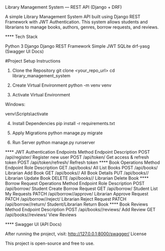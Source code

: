 Library Management System — REST API (Django + DRF)

A simple Library Management System API built using Django REST Framework with JWT Authentication.
This system allows students and librarians to manage books, authors, genres, borrow requests, and reviews.

**** Tech Stack

Python 3
Django
Django REST Framework
Simple JWT
SQLite 
drf-yasg (Swagger UI Docs)

#Project Setup Instructions
1) Clone the Repository
git clone <your_repo_url>
cd library_management_system

2) Create Virtual Environment
python -m venv venv

3) Activate Virtual Environment

Windows:

venv\Scripts\activate


4) Install Dependencies
pip install -r requirements.txt

5) Apply Migrations
python manage.py migrate

6) Run Server
python manage.py runserver

**** JWT Authentication Endpoints
Method	Endpoint	Description
POST	/api/register/	Register new user
POST	/api/token/	Get access & refresh token
POST	/api/token/refresh/	Refresh token
**** Book Operations
Method	Endpoint	Role	Description
GET	/api/books/	All	List Books
POST	/api/books/	Librarian	Add Book
GET	/api/books/<id>/	All	Book Details
PUT	/api/books/<id>/	Librarian	Update Book
DELETE	/api/books/<id>/	Librarian	Delete Book
**** Borrow Request Operations
Method	Endpoint	Role	Description
POST	/api/borrow/	Student	Create Borrow Request
GET	/api/borrow/	Student	List My Requests
PATCH	/api/borrow/<id>/approve/	Librarian	Approve Request
PATCH	/api/borrow/<id>/reject/	Librarian	Reject Request
PATCH	/api/borrow/<id>/return/	Student/Librarian	Return Book
**** Book Reviews
Method	Endpoint	Description
POST	/api/books/<id>/reviews/	Add Review
GET	/api/books/<id>/reviews/	View Reviews

**** Swagger UI (API Docs)

After running the project, visit:
http://127.0.0.1:8000/swagger/
 License

This project is open-source and free to use.

